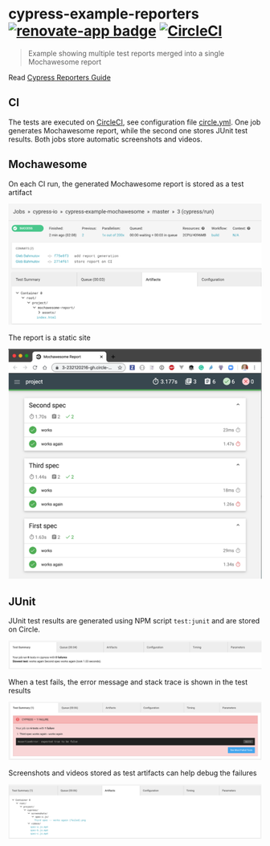 # cypress-example-reporters [![renovate-app badge][renovate-badge]][renovate-app] [![CircleCI](https://circleci.com/gh/cypress-io/cypress-example-reporters/tree/master.svg?style=svg)](https://circleci.com/gh/cypress-io/cypress-example-reporters/tree/master)
> Example showing multiple test reports merged into a single Mochawesome report

Read [Cypress Reporters Guide](https://on.cypress.io/reporters)

## CI

The tests are executed on [CircleCI](https://circleci.com/gh/cypress-io/cypress-example-reporters), see configuration file [circle.yml](.circleci/config.yml). One job generates Mochawesome report, while the second one stores JUnit test results. Both jobs store automatic screenshots and videos.

## Mochawesome

On each CI run, the generated Mochawesome report is stored as a test artifact

![test artifact](images/ci-view.png)

The report is a static site

![test report](images/report.png)

## JUnit

JUnit test results are generated using NPM script `test:junit` and are stored on Circle.

![JUnit pass](images/junit-pass.png)

When a test fails, the error message and stack trace is shown in the test results

![JUnit fail](images/junit-fail.png)

Screenshots and videos stored as test artifacts can help debug the failures

![Test artifacts](images/test-artifacts.png)

[renovate-badge]: https://img.shields.io/badge/renovate-app-blue.svg
[renovate-app]: https://renovateapp.com/
